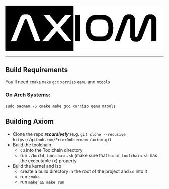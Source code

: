 ![Axiom Logo](meta/logo.png)

---

## Build Requirements

You'll need `cmake` `make` `gcc` `xorriso` `qemu` and `mtools`

### On Arch Systems:
`sudo pacman -S cmake make gcc xorriso qemu mtools`

## Building Axiom
  * Clone the repo ***recursively*** (e.g. `git clone --recusive https://github.com/ErrorOnUsername/axiom.git`
  * Build the toolchain
    - `cd` into the Toolchain directory
    - run `./build_toolchain.sh` (make sure that `build_toolchain.sh` has the executable (x) property
  * Build the kernel and iso
    - create a build directory in the root of the project and `cd` into it
    - run `cmake ..`
    - run `make && make run`

